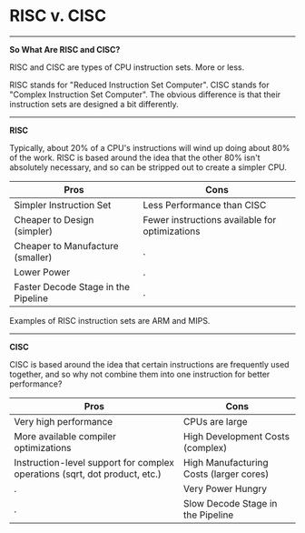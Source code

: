 # RISC v. CISC

---

**So What Are RISC and CISC?**

RISC and CISC are types of CPU instruction sets. More or less.

RISC stands for "Reduced Instruction Set Computer". CISC stands for "Complex Instruction Set Computer". The obvious difference is that their instruction sets are designed a bit differently.


---

**RISC**

Typically, about 20% of a CPU's instructions will wind up doing about 80% of the work. RISC is based around the idea that the other 80% isn't absolutely necessary, and so can be stripped out to create a simpler CPU.

Pros | Cons
-----|------
Simpler Instruction Set | Less Performance than CISC
Cheaper to Design (simpler)| Fewer instructions available for optimizations
Cheaper to Manufacture (smaller)| .
Lower Power | .
Faster Decode Stage in the Pipeline | .

Examples of RISC instruction sets are ARM and MIPS.

---

**CISC**

CISC is based around the idea that certain instructions are frequently used together, and so why not combine them into one instruction for better performance?

Pros | Cons
-----|------
Very high performance | CPUs are large
More available compiler optimizations | High Development Costs (complex)
Instruction-level support for complex operations (sqrt, dot product, etc.) | High Manufacturing Costs (larger cores)
. | Very Power Hungry
. | Slow Decode Stage in the Pipeline
